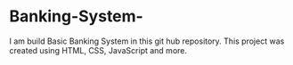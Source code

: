 # Banking-System-
I am build Basic Banking System in this git hub repository. This project was created using HTML, CSS, JavaScript and more. 
